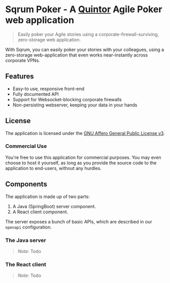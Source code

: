 # Sqrum Poker - A [Quintor] Agile Poker web application

> Easily poker your Agile stories using a corporate-firewall-surviving, zero-storage web application.

With Sqrum, you can easily poker your stories with your colleagues, using a zero-storage web-application that even works near-instantly across corporate VPNs.

## Features

- Easy-to use, responsive front-end
- Fully documented API
- Support for Websocket-blocking corporate firewalls
- Non-persisting webserver, keeping your data in your hands

## License

The application is licensed under the [GNU Affero General Public License v3](./LICENSE).

### Commercial Use

You're free to use this application for commercial purposes. You may even choose to host it
yourself, as long as you provide the source code to the application to end-users, without any hurdles.

## Components

The application is made up of two parts:

1. A Java (SpringBoot) server component.
2. A React client component.

The server exposes a bunch of basic APIs, which are described in our `openapi` configuration.

### The Java server

> *Note*: Todo

### The React client

> *Note*: Todo

[quintor]: https://www.quintor.nl/

